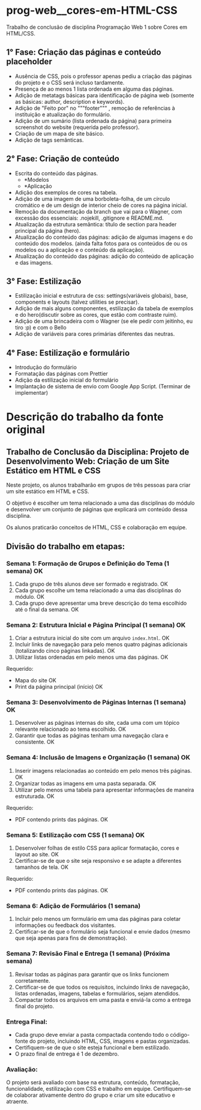 # prog-web\_\_cores-em-HTML-CSS

Trabalho de conclusão de disciplina Programação Web 1 sobre Cores em HTML/CSS.

## 1° Fase: Criação das páginas e conteúdo placeholder

- Ausência de CSS, pois o professor apenas pediu a criação das páginas do projeto e o CSS será incluso tardamente.
- Presença de ao menos 1 lista ordenada em alguma das páginas.
- Adição de metatags básicas para identificação de página web (somente as básicas: author, description e keywords).
- Adição de "Feito por" no """footer""" , remoção de referências à instituição e atualização do formulário.
- Adição de um sumário (lista ordenada da página) para primeira screenshot do website (requerida pelo professor).
- Criação de um mapa de site básico.
- Adição de tags semânticas.

## 2° Fase: Criação de conteúdo

- Escrita do conteúdo das páginas.
	- *Modelos
	- *Aplicação
- Adição dos exemplos de cores na tabela.
- Adição de uma imagem de uma borboleta-folha, de um círculo cromático e de um design de interior cheio de cores na página inicial.
- Remoção da documentação da branch que vai para o Wagner, com excessão dos essenciais: .nojekill, .gitignore e README.md.
- Atualização da estrutura semântica: título de section para header principal da página (hero).
- Atualização do conteúdo das páginas: adição de algumas imagens e do conteúdo dos modelos. (ainda falta fotos para os conteúdos de ou os modelos ou a aplicação e o conteúdo da aplicação).
- Atualização do conteúdo das páginas: adição do conteúdo de aplicação e das imagens.

## 3° Fase: Estilização
- Estilização inicial e estrutura de css: settings(variáveis globais), base, components e layouts (talvez utilities se precisar).
- Adição de mais alguns componentes, estilização da tabela de exemplos e do hero(discutir sobre as cores, que estão com contraste ruim).
- Adição de uma brincadeira com o Wagner (se ele pedir com jeitinho, eu tiro :p) e com o Bello
- Adição de variáveis para cores primárias diferentes das neutras.


## 4° Fase: Estilização e formulário
- Introdução do formulário 
- Formatação das páginas com Prettier
- Adição da estilização inicial do formulário
- Implantação de sistema de envio com Google App Script. (Terminar de implementar)


# Descrição do trabalho da fonte original

## Trabalho de Conclusão da Disciplina: Projeto de Desenvolvimento Web: Criação de um Site Estático em HTML e CSS

Neste projeto, os alunos trabalharão em grupos de três pessoas para criar um site estático em HTML e CSS.

O objetivo é escolher um tema relacionado a uma das disciplinas do módulo e desenvolver um conjunto de páginas que explicará um conteúdo dessa disciplina.

Os alunos praticarão conceitos de HTML, CSS e colaboração em equipe.

## Divisão do trabalho em etapas:

### Semana 1: Formação de Grupos e Definição do Tema (1 semana) OK

1.  Cada grupo de três alunos deve ser formado e registrado. OK
2.  Cada grupo escolhe um tema relacionado a uma das disciplinas do módulo. OK
3.  Cada grupo deve apresentar uma breve descrição do tema escolhido até o final da semana. OK

### Semana 2: Estrutura Inicial e Página Principal (1 semana) OK

1.  Criar a estrutura inicial do site com um arquivo `index.html`. OK
2.  Incluir links de navegação para pelo menos quatro páginas adicionais (totalizando cinco páginas linkadas). OK
3.  Utilizar listas ordenadas em pelo menos uma das páginas. OK

Requerido:

- Mapa do site OK
- Print da página principal (início) OK

### Semana 3: Desenvolvimento de Páginas Internas (1 semana) OK

1.  Desenvolver as páginas internas do site, cada uma com um tópico relevante relacionado ao tema escolhido. OK
2.  Garantir que todas as páginas tenham uma navegação clara e consistente. OK

### Semana 4: Inclusão de Imagens e Organização (1 semana) OK

1.  Inserir imagens relacionadas ao conteúdo em pelo menos três páginas. OK
2.  Organizar todas as imagens em uma pasta separada. OK
3.  Utilizar pelo menos uma tabela para apresentar informações de maneira estruturada. OK

Requerido:

- PDF contendo prints das páginas. OK

### Semana 5: Estilização com CSS (1 semana) OK

1. Desenvolver folhas de estilo CSS para aplicar formatação, cores e layout ao site. OK
2. Certificar-se de que o site seja responsivo e se adapte a diferentes tamanhos de tela. OK

Requerido:

- PDF contendo prints das páginas. OK

### Semana 6: Adição de Formulários (1 semana)

1. Incluir pelo menos um formulário em uma das páginas para coletar informações ou feedback dos visitantes.
2. Certificar-se de que o formulário seja funcional e envie dados (mesmo que seja apenas para fins de demonstração).

### Semana 7: Revisão Final e Entrega (1 semana) (Próxima semana)

1. Revisar todas as páginas para garantir que os links funcionem corretamente.
2. Certificar-se de que todos os requisitos, incluindo links de navegação, listas ordenadas, imagens, tabelas e formulários, sejam atendidos.
3. Compactar todos os arquivos em uma pasta e enviá-la como a entrega final do projeto.

### Entrega Final:

- Cada grupo deve enviar a pasta compactada contendo todo o código-fonte do projeto, incluindo HTML, CSS, imagens e pastas organizadas.
- Certifiquem-se de que o site esteja funcional e bem estilizado.
- O prazo final de entrega é 1 de dezembro.

### Avaliação:

O projeto será avaliado com base na estrutura, conteúdo, formatação, funcionalidade, estilização com CSS e trabalho em equipe. Certifiquem-se de colaborar ativamente dentro do grupo e criar um site educativo e atraente.